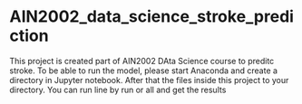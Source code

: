 # AIN2002_data_science_stroke_prediction
This project is created part of AIN2002 DAta Science course to preditc stroke. To be able to run the model, please start Anaconda and create a directory in Jupyter notebook. After that the files inside this project to your directory. You can run line by run or all and get the results
